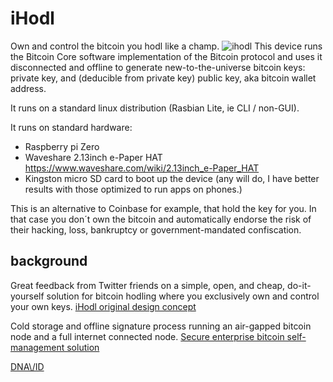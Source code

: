 # iHodl
Own and control the bitcoin you hodl like a champ.
![ihodl](https://user-images.githubusercontent.com/1084645/46902779-7e73c780-cecb-11e8-84c6-b250f6e13a66.jpeg)
This device runs the Bitcoin Core software implementation of the Bitcoin protocol and uses it disconnected and offline to generate new-to-the-universe bitcoin keys: private key, and (deducible from private key) public key, aka bitcoin wallet address.

It runs on a standard linux distribution (Rasbian Lite, ie CLI / non-GUI).

It runs on standard hardware:
- Raspberry pi Zero
- Waveshare 2.13inch e-Paper HAT https://www.waveshare.com/wiki/2.13inch_e-Paper_HAT
- Kingston micro SD card to boot up the device (any will do, I have better results with those optimized to run apps on phones.)

This is an alternative to Coinbase for example, that hold the key for you. In that case you don´t own the bitcoin and automatically endorse the risk of their hacking, loss, bankruptcy or government-mandated confiscation.

## background
Great feedback from Twitter friends on a simple, open, and cheap, do-it-yourself solution for bitcoin hodling where you exclusively own and control your own keys. [iHodl original design concept](https://twitter.com/davidweisss/status/1047489532130672640)

Cold storage and offline signature process running an air-gapped bitcoin node and a full internet connected node. [Secure enterprise bitcoin self-management solution](https://github.com/davidweisss/Cold_storage "Cold storage and offline signature process running an air-gapped bitcoin node and a full internet connected node.")

[DNA\\/ID](https://dnavid.com)
